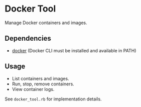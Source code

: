 # Docker Tool

Manage Docker containers and images.

## Dependencies

- [docker](https://docs.docker.com/engine/reference/commandline/cli/) (Docker CLI must be installed and available in PATH)

## Usage

- List containers and images.
- Run, stop, remove containers.
- View container logs.

See `docker_tool.rb` for implementation details.
